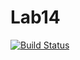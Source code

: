 # Lab14
[![Build Status](https://travis-ci.org/AntonMurzinov/Laba_14.svg?branch=main)](https://travis-ci.org/AntonMurzinov/Laba_14)
